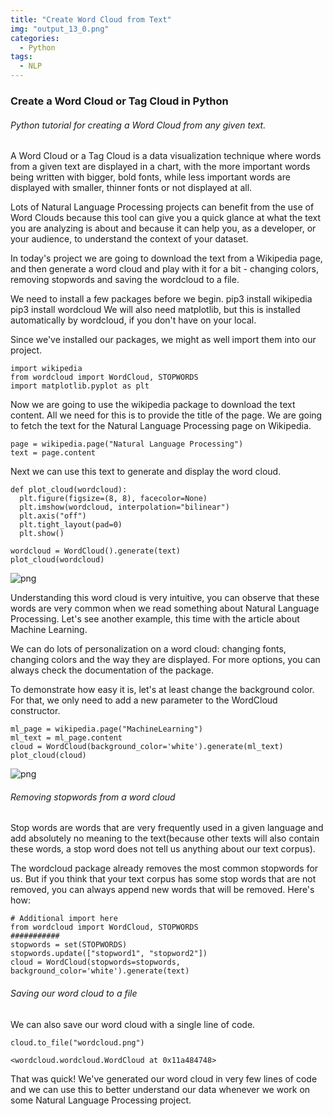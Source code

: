```yaml
---
title: "Create Word Cloud from Text"
img: "output_13_0.png"
categories:
  - Python
tags:
  - NLP
---
```



### Create a Word Cloud or Tag Cloud in Python

###### Python tutorial for creating a Word Cloud from any given text.

A Word Cloud or a Tag Cloud is a data visualization technique where words from a given text are displayed in a chart, with the more important words being written with bigger, bold fonts, while less important words are displayed with smaller, thinner fonts or not displayed at all.


Lots of Natural Language Processing projects can benefit from the use of Word Clouds because this tool can give you a quick glance at what the text you are analyzing is about and because it can help you, as a developer, or your audience, to understand the context of your dataset.

In today's project we are going to download the text from a Wikipedia page, and then generate a word cloud and play with it for a bit - changing colors, removing stopwords and saving the wordcloud to a file.

We need to install a few packages before we begin.
pip3 install wikipedia
pip3 install wordcloud
We will also need matplotlib, but this is installed automatically by wordcloud, if you don't have on your local.

Since we've installed our packages, we might as well import them into our project.


```
import wikipedia
from wordcloud import WordCloud, STOPWORDS
import matplotlib.pyplot as plt
```

Now we are going to use the wikipedia package to download the text content. All we need for this is to provide the title of the page. We are going to fetch the text for the Natural Language Processing page on Wikipedia.


```
page = wikipedia.page("Natural Language Processing")
text = page.content
```

Next we can use this text to generate and display the word cloud.


```
def plot_cloud(wordcloud):
  plt.figure(figsize=(8, 8), facecolor=None)
  plt.imshow(wordcloud, interpolation="bilinear")
  plt.axis("off")
  plt.tight_layout(pad=0)
  plt.show()
```


```
wordcloud = WordCloud().generate(text)
plot_cloud(wordcloud)
```


![png](output_13_0.png)


Understanding this word cloud is very intuitive, you can observe that these words are very common when we read something about Natural Language Processing. Let's see another example, this time with the article about Machine Learning.

We can do lots of personalization on a word cloud: changing fonts, changing colors and the way they are displayed. For more options, you can always check the documentation of the package.

To demonstrate how easy it is, let's at least change the background color. For that, we only need to add a new parameter to the WordCloud constructor.



```
ml_page = wikipedia.page("MachineLearning")
ml_text = ml_page.content
cloud = WordCloud(background_color='white').generate(ml_text)
plot_cloud(cloud)
```


![png](output_16_0.png)


###### Removing stopwords from a word cloud

Stop words are words that are very frequently used in a given language and add absolutely no meaning to the text(because other texts will also contain these words, a stop word does not tell us anything about our text corpus).

The wordcloud package already removes the most common stopwords for us. But if you think that your text corpus has some stop words that are not removed, you can always append new words that will be removed. Here's how:


```
# Additional import here
from wordcloud import WordCloud, STOPWORDS
###########
stopwords = set(STOPWORDS)
stopwords.update(["stopword1", "stopword2"])
cloud = WordCloud(stopwords=stopwords, background_color='white').generate(text)
```

###### Saving our word cloud to a file

We can also save our word cloud with a single line of code.


```
cloud.to_file("wordcloud.png")
```




    <wordcloud.wordcloud.WordCloud at 0x11a484748>



That was quick! We've generated our word cloud in very few lines of code and we can use this to better understand our data whenever we work on some Natural Language Processing project.


```

```
